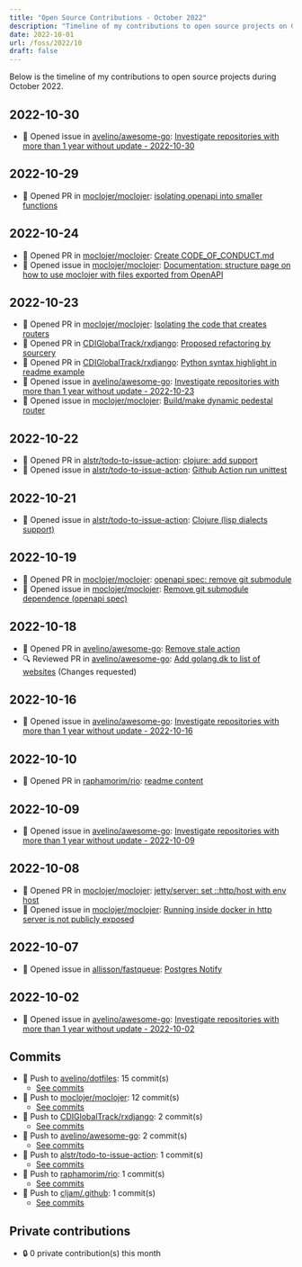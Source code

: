 ```yaml
---
title: "Open Source Contributions - October 2022"
description: "Timeline of my contributions to open source projects on GitHub during October 2022."
date: 2022-10-01
url: /foss/2022/10
draft: false
---
```


Below is the timeline of my contributions to open source projects during October 2022.

## 2022-10-30

- 🐛 Opened issue in [avelino/awesome-go](https://github.com/avelino/awesome-go): [Investigate repositories with more than 1 year without update - 2022-10-30](https://github.com/avelino/awesome-go/issues/4583)

## 2022-10-29

- 🔀 Opened PR in [moclojer/moclojer](https://github.com/moclojer/moclojer): [isolating openapi into smaller functions](https://github.com/moclojer/moclojer/pull/75)

## 2022-10-24

- 🔀 Opened PR in [moclojer/moclojer](https://github.com/moclojer/moclojer): [Create CODE_OF_CONDUCT.md](https://github.com/moclojer/moclojer/pull/74)
- 🐛 Opened issue in [moclojer/moclojer](https://github.com/moclojer/moclojer): [Documentation: structure page on how to use moclojer with files exported from OpenAPI](https://github.com/moclojer/moclojer/issues/73)

## 2022-10-23

- 🔀 Opened PR in [moclojer/moclojer](https://github.com/moclojer/moclojer): [Isolating the code that creates routers](https://github.com/moclojer/moclojer/pull/72)
- 🔀 Opened PR in [CDIGlobalTrack/rxdjango](https://github.com/CDIGlobalTrack/rxdjango): [Proposed refactoring by sourcery](https://github.com/CDIGlobalTrack/rxdjango/pull/2)
- 🔀 Opened PR in [CDIGlobalTrack/rxdjango](https://github.com/CDIGlobalTrack/rxdjango): [Python syntax highlight in readme example](https://github.com/CDIGlobalTrack/rxdjango/pull/1)
- 🐛 Opened issue in [avelino/awesome-go](https://github.com/avelino/awesome-go): [Investigate repositories with more than 1 year without update - 2022-10-23](https://github.com/avelino/awesome-go/issues/4574)
- 🐛 Opened issue in [moclojer/moclojer](https://github.com/moclojer/moclojer): [Build/make dynamic pedestal router](https://github.com/moclojer/moclojer/issues/71)

## 2022-10-22

- 🔀 Opened PR in [alstr/todo-to-issue-action](https://github.com/alstr/todo-to-issue-action): [clojure: add support](https://github.com/alstr/todo-to-issue-action/pull/131)
- 🐛 Opened issue in [alstr/todo-to-issue-action](https://github.com/alstr/todo-to-issue-action): [Github Action run unittest](https://github.com/alstr/todo-to-issue-action/issues/132)

## 2022-10-21

- 🐛 Opened issue in [alstr/todo-to-issue-action](https://github.com/alstr/todo-to-issue-action): [Clojure (lisp dialects support)](https://github.com/alstr/todo-to-issue-action/issues/129)

## 2022-10-19

- 🔀 Opened PR in [moclojer/moclojer](https://github.com/moclojer/moclojer): [openapi spec: remove git submodule](https://github.com/moclojer/moclojer/pull/70)
- 🐛 Opened issue in [moclojer/moclojer](https://github.com/moclojer/moclojer): [Remove git submodule dependence (openapi spec)](https://github.com/moclojer/moclojer/issues/69)

## 2022-10-18

- 🔀 Opened PR in [avelino/awesome-go](https://github.com/avelino/awesome-go): [Remove stale action](https://github.com/avelino/awesome-go/pull/4558)
- 🔍 Reviewed PR in [avelino/awesome-go](https://github.com/avelino/awesome-go): [Add golang.dk to list of websites](https://github.com/avelino/awesome-go/pull/4557#pullrequestreview-1145522692) (Changes requested)

## 2022-10-16

- 🐛 Opened issue in [avelino/awesome-go](https://github.com/avelino/awesome-go): [Investigate repositories with more than 1 year without update - 2022-10-16](https://github.com/avelino/awesome-go/issues/4548)

## 2022-10-10

- 🔀 Opened PR in [raphamorim/rio](https://github.com/raphamorim/rio): [readme content](https://github.com/raphamorim/rio/pull/5)

## 2022-10-09

- 🐛 Opened issue in [avelino/awesome-go](https://github.com/avelino/awesome-go): [Investigate repositories with more than 1 year without update - 2022-10-09](https://github.com/avelino/awesome-go/issues/4520)

## 2022-10-08

- 🔀 Opened PR in [moclojer/moclojer](https://github.com/moclojer/moclojer): [jetty/server: set ::http/host with env host](https://github.com/moclojer/moclojer/pull/68)
- 🐛 Opened issue in [moclojer/moclojer](https://github.com/moclojer/moclojer): [Running inside docker in http server is not publicly exposed](https://github.com/moclojer/moclojer/issues/67)

## 2022-10-07

- 🐛 Opened issue in [allisson/fastqueue](https://github.com/allisson/fastqueue): [Postgres Notify](https://github.com/allisson/fastqueue/issues/30)

## 2022-10-02

- 🐛 Opened issue in [avelino/awesome-go](https://github.com/avelino/awesome-go): [Investigate repositories with more than 1 year without update - 2022-10-02](https://github.com/avelino/awesome-go/issues/4476)

## Commits

- 🔨 Push to [avelino/dotfiles](https://github.com/avelino/dotfiles): 15 commit(s)
  - [See commits](https://github.com/avelino/dotfiles/commits?author=avelino&since=2022-10-01T00:00:00Z&until=2022-10-31T23:59:59Z)
- 🔨 Push to [moclojer/moclojer](https://github.com/moclojer/moclojer): 12 commit(s)
  - [See commits](https://github.com/moclojer/moclojer/commits?author=avelino&since=2022-10-01T00:00:00Z&until=2022-10-31T23:59:59Z)
- 🔨 Push to [CDIGlobalTrack/rxdjango](https://github.com/CDIGlobalTrack/rxdjango): 2 commit(s)
  - [See commits](https://github.com/CDIGlobalTrack/rxdjango/commits?author=avelino&since=2022-10-01T00:00:00Z&until=2022-10-31T23:59:59Z)
- 🔨 Push to [avelino/awesome-go](https://github.com/avelino/awesome-go): 2 commit(s)
  - [See commits](https://github.com/avelino/awesome-go/commits?author=avelino&since=2022-10-01T00:00:00Z&until=2022-10-31T23:59:59Z)
- 🔨 Push to [alstr/todo-to-issue-action](https://github.com/alstr/todo-to-issue-action): 1 commit(s)
  - [See commits](https://github.com/alstr/todo-to-issue-action/commits?author=avelino&since=2022-10-01T00:00:00Z&until=2022-10-31T23:59:59Z)
- 🔨 Push to [raphamorim/rio](https://github.com/raphamorim/rio): 1 commit(s)
  - [See commits](https://github.com/raphamorim/rio/commits?author=avelino&since=2022-10-01T00:00:00Z&until=2022-10-31T23:59:59Z)
- 🔨 Push to [cljam/.github](https://github.com/cljam/.github): 1 commit(s)
  - [See commits](https://github.com/cljam/.github/commits?author=avelino&since=2022-10-01T00:00:00Z&until=2022-10-31T23:59:59Z)

## Private contributions

- 🔒 0 private contribution(s) this month

